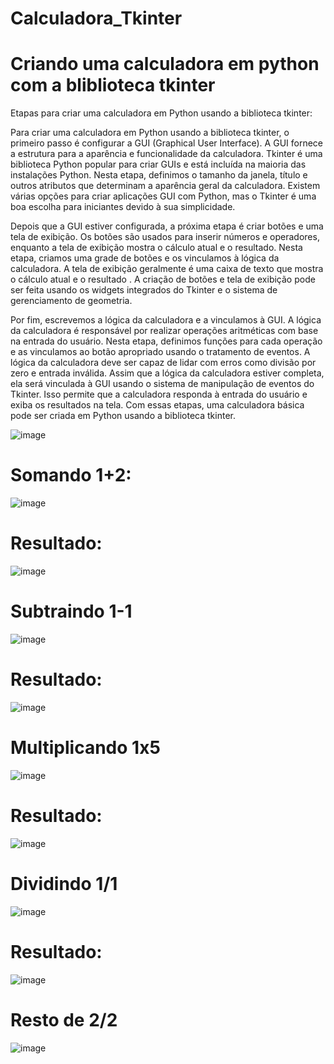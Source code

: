 # Calculadora_Tkinter
# Criando uma calculadora em python com a bliblioteca tkinter
Etapas para criar uma calculadora em Python usando a biblioteca tkinter:

Para criar uma calculadora em Python usando a biblioteca tkinter, o primeiro passo é configurar a GUI (Graphical User Interface). 
A GUI fornece a estrutura para a aparência e funcionalidade da calculadora. Tkinter é uma biblioteca Python popular para criar GUIs e está incluída na maioria das instalações Python.
Nesta etapa, definimos o tamanho da janela, título e outros atributos que determinam a aparência geral da calculadora. Existem várias opções para criar aplicações GUI com Python, mas o Tkinter é uma boa escolha para iniciantes devido à sua simplicidade.

Depois que a GUI estiver configurada, a próxima etapa é criar botões e uma tela de exibição. Os botões são usados para inserir números e operadores, enquanto a tela de exibição mostra o cálculo atual e o resultado. Nesta etapa, criamos uma grade de botões e os vinculamos à lógica da calculadora. A tela de exibição geralmente é uma caixa de texto que mostra o cálculo atual e o resultado . A criação de botões e tela de exibição pode ser feita usando os widgets integrados do Tkinter e o sistema de gerenciamento de geometria.

Por fim, escrevemos a lógica da calculadora e a vinculamos à GUI. A lógica da calculadora é responsável por realizar operações aritméticas com base na entrada do usuário. Nesta etapa, definimos funções para cada operação e as vinculamos ao botão apropriado usando o tratamento de eventos. 
A lógica da calculadora deve ser capaz de lidar com erros como divisão por zero e entrada inválida. Assim que a lógica da calculadora estiver completa, ela será vinculada à GUI usando o sistema de manipulação de eventos do Tkinter. Isso permite que a calculadora responda à entrada do usuário e exiba os resultados na tela. Com essas etapas, uma calculadora básica pode ser criada em Python usando a biblioteca tkinter.

![image](https://user-images.githubusercontent.com/82953125/235244500-ec0bf54b-5dfd-47c2-8610-b9d3158af123.png)

# Somando 1+2:
![image](https://user-images.githubusercontent.com/82953125/235244549-ffd74496-4271-4514-8678-2fd6cd5c7e13.png)

# Resultado:
![image](https://user-images.githubusercontent.com/82953125/235244609-bfff713f-ef37-4163-8421-ed8a4b6d7c36.png)

# Subtraindo 1-1
![image](https://user-images.githubusercontent.com/82953125/235244674-5188b390-0653-4141-9d76-d03a08988c9e.png)

# Resultado:
![image](https://user-images.githubusercontent.com/82953125/235244735-128dfbef-7a81-492f-9782-64c9993df2da.png)

# Multiplicando 1x5
![image](https://user-images.githubusercontent.com/82953125/235244805-d318e7db-e595-431f-9e62-9328784017f7.png)

# Resultado:
![image](https://user-images.githubusercontent.com/82953125/235244834-8d917709-f766-48d9-966c-fede43ff94a7.png)

# Dividindo 1/1
![image](https://user-images.githubusercontent.com/82953125/235244908-6ad76a28-92d0-4179-92d5-8429240da2e6.png)

# Resultado:
![image](https://user-images.githubusercontent.com/82953125/235244981-22dd2623-5d29-4ddd-97f2-bdbeffa73d55.png)

# Resto de 2/2
![image](https://user-images.githubusercontent.com/82953125/235245044-ec86943b-3c5d-4540-9a5c-c2ccf7926be4.png)
